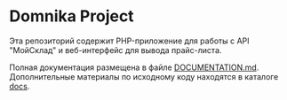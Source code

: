 # Domnika Project

Эта репозиторий содержит PHP-приложение для работы с API "МойСклад" и веб-интерфейс для вывода прайс-листа.

Полная документация размещена в файле [DOCUMENTATION.md](DOCUMENTATION.md). Дополнительные материалы по исходному коду находятся в каталоге [docs](docs/).

